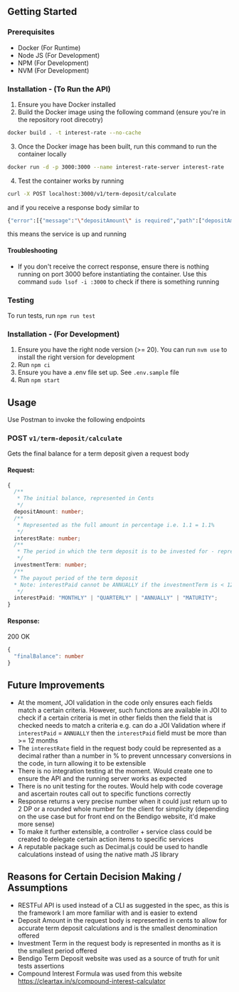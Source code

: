 <!-- Improved compatibility of back to top link: See: https://github.com/othneildrew/Best-README-Template/pull/73 -->
<a name="readme-top"></a>

<!-- GETTING STARTED -->
## Getting Started

### Prerequisites

- Docker (For Runtime)
- Node JS (For Development)
- NPM (For Development)
- NVM (For Development)

### Installation - (To Run the API)
1. Ensure you have Docker installed
2. Build the Docker image using the following command (ensure you're in the repository root direcotry)
```sh
docker build . -t interest-rate --no-cache
```
3. Once the Docker image has been built, run this command to run the container locally
```sh
docker run -d -p 3000:3000 --name interest-rate-server interest-rate
```
4. Test the container works by running
```sh
curl -X POST localhost:3000/v1/term-deposit/calculate
```
and if you receive a response body similar to 
```sh
{"error":[{"message":"\"depositAmount\" is required","path":["depositAmount"],"type":"any.required","context":{"label":"depositAmount","key":"depositAmount"}}]}
```
this means the service is up and running

#### Troubleshooting
- If you don't receive the correct response, ensure there is nothing running on port 3000 before instantiating the container. Use this command `sudo lsof -i :3000` to check if there is something running

### Testing
To run tests, run `npm run test`

### Installation - (For Development)

1. Ensure you have the right node version (>= 20). You can run `nvm use` to install the right version for development
2. Run `npm ci`
3. Ensure you have a .env file set up. See `.env.sample` file 
4. Run `npm start`

<!-- USAGE EXAMPLES -->
## Usage
Use Postman to invoke the following endpoints

### POST `v1/term-deposit/calculate`
Gets the final balance for a term deposit given a request body

#### Request:
```ts
{
  /**
   * The initial balance, represented in Cents
   */
  depositAmount: number;
  /**
   * Represented as the full amount in percentage i.e. 1.1 = 1.1% 
   */
  interestRate: number;
  /**
   * The period in which the term deposit is to be invested for - represented in months
   */
  investmentTerm: number;
  /**
  * The payout period of the term deposit
  * Note: interestPaid cannot be ANNUALLY if the investmentTerm is < 12 months
   */
  interestPaid: "MONTHLY" | "QUARTERLY" | "ANNUALLY" | "MATURITY";
}
```

#### Response: 
200 OK

```ts
{
  "finalBalance": number
}
```

## Future Improvements
- At the moment, JOI validation in the code only ensures each fields match a certain criteria. However, such functions are available in JOI to check if a certain criteria is met in other fields then the field that is checked needs to match a criteria
e.g. can do a JOI Validation where if `interestPaid` = `ANNUALLY` then the `interestPaid` field must be more than >= 12 months
- The `interestRate` field in the request body could be represented as a decimal rather than a number in % to prevent unncessary conversions in the code, in turn allowing it to be extensible 
- There is no integration testing at the moment. Would create one to ensure the API and the running server works as expected  
- There is no unit testing for the routes. Would help with code coverage and ascertain routes call out to specific functions correctly
- Response returns a very precise number when it could just return up to 2 DP or a rounded whole number for the client for simplicity (depending on the use case but for front end on the Bendigo website, it'd make more sense)
- To make it further extensible, a controller + service class could be created to delegate certain action items to specific services
- A reputable package such as Decimal.js could be used to handle calculations instead of using the native math JS library

## Reasons for Certain Decision Making / Assumptions
- RESTFul API is used instead of a CLI as suggested in the spec, as this is the framework I am more familiar with and is easier to extend 
- Deposit Amount in the request body is represented in cents to allow for accurate term deposit calculations and is the smallest denomination offered
- Investment Term in the request body is represented in months as it is the smallest period offered 
- Bendigo Term Deposit website was used as a source of truth for unit tests  assertions 
- Compound Interest Formula was used from this website https://cleartax.in/s/compound-interest-calculator